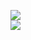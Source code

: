 [![](https://img.shields.io/badge/Made%20With-Github%20Spray-lightgrey.svg?style=for-the-badge&logo=github)](https://github.com/Annihil/github-spray#20589)  
[![](https://i.imgur.com/2DrTn0Z.gif)](https://github.com/Annihil/github-spray)